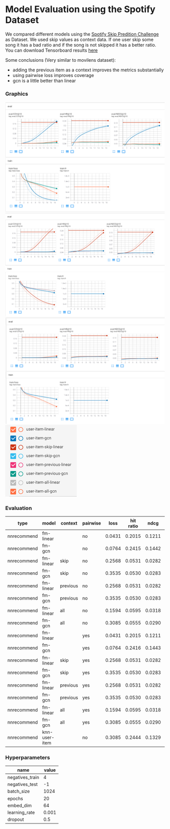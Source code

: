 # Model Evaluation using the Spotify Dataset
We compared different models using the [Spotify Skip Predition Challenge](https://www.aicrowd.com/challenges/spotify-sequential-skip-prediction-challenge-old) as Dataset. We used skip values as context data. If one user skip some song it has a bad ratio and if the song is not skipped it has a better ratio. You can download Tensorboard results [here](https://github.com/miguelibero/aidl-nnrecomend/blob/main/results/spotify/tensorboard.zip)

Some conclusions (Very similar to movilens dataset):
-   adding the previous item as a context improves the metrics substantially
-   using pairwise loss improves coverage 
-   gcn is a little better than linear

### Graphics
![FM-Linears](./linears.png)
![FM-GCN](./gcns.png)
![Comparison FM-Linear vs FM-GCN](./linears_vs_gcn.png)
![Legend](./legend.png)

### Evaluation
| type | model | context | pairwise | loss | hit ratio | ndcg | coverage |
| --- | -- | --- | --- | --- | --- | --- | --- |
| nnrecommend | fm-linear | | no | 0.0431 | 0.2015 | 0.1211 | 0.1945 |
| nnrecommend | fm-gcn | | no | 0.0764 | 0.2415 | 0.1442 | 0.2295 |
| nnrecommend | fm-linear | skip| no |  0.2568 | 0.0531 | 0.0282 | 0.0022 |
| nnrecommend | fm-gcn | skip | no | 0.3535 | 0.0530 | 0.0283 | 0.0024 |
| nnrecommend | fm-linear | previous | no | 0.2568 | 0.0531 | 0.0282 | 0.0022 |
| nnrecommend | fm-gcn | previous | no | 0.3535 | 0.0530 | 0.0283 | 0.0024 |
| nnrecommend | fm-linear | all | no | 0.1594 | 0.0595 | 0.0318 | 0.0200 |
| nnrecommend | fm-gcn | all | no | 0.3085 | 0.0555 | 0.0290 | 0.0057 |
| nnrecommend | fm-linear | | yes | 0.0431 | 0.2015 | 0.1211 | 0.1945 |
| nnrecommend | fm-gcn | | yes | 0.0764 | 0.2416 | 0.1443 | 0.2296 |
| nnrecommend | fm-linear | skip | yes | 0.2568 | 0.0531 | 0.0282 | 0.0022 |
| nnrecommend | fm-gcn | skip | yes | 0.3535 | 0.0530 | 0.0283 | 0.0024 |
| nnrecommend | fm-linear | previous | yes | 0.2568 | 0.0531 | 0.0282 | 0.0022 |
| nnrecommend | fm-gcn | previous| yes |  0.3535 | 0.0530 | 0.0283 | 0.0024 |
| nnrecommend | fm-linear | all | yes | 0.1594 | 0.0595 | 0.0318 | 0.0200 |
| nnrecommend | fm-gcn | all | yes | 0.3085 | 0.0555 | 0.0290 | 0.0057 |
| nnrecommend | knn-user-item | | no | 0.3085 | 0.2444 | 0.1329 | 0.1721 |


### Hyperparameters

| name | value |
| --- | --- |
| negatives_train | 4 |
| negatives_test | -1 |
| batch_size | 1024 |
| epochs | 20 |
| embed_dim | 64 |
| learning_rate | 0.001 |
| dropout | 0.5 |

